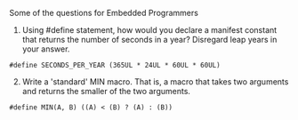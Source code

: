 Some of the questions for Embedded Programmers

1. Using #define statement, how would you declare a manifest constant that returns the number of seconds in a year? Disregard leap years in your answer.

~~~
#define SECONDS_PER_YEAR (365UL * 24UL * 60UL * 60UL)
~~~

2. Write a 'standard' MIN macro. That is, a macro that takes two arguments and returns the smaller of the two arguments.

~~~
#define MIN(A, B) ((A) < (B) ? (A) : (B))
~~~
